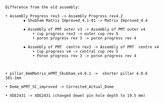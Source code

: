 	Difference from the old assembly:  
	
	• Assembly Progress rev3 -> Assembly Progress rev4.2
			▪ Shubham Matrix Improved_4.1-01 -> Matrix Improved_4.4
			
			▪ Assembly of PMT outer v3 -> Assembly of PMT outer v4
				• cup progress rev3 -> outer cup rev 5
				• poron progress rev 3 -> poron progress rev 4
				
			▪ Assembly of PMT  centre rev3 -> Assembly of PMT  centre v4 
				• Cup progress v4 -> central cup rev 5
				• Poron progress rev 3 -> poron progress rev 4
			
		
	
	• pillar_6mmMatrix_mPMT_Shubham_v4.0.1 ->  shorter pillar 4.0.6 101.1mm
	
	• Dome_mPMT_SC_improved -> Corrected_Actual_Dome
	
	• XDE2431 -> XDE2431 (changed dowel pin hole depth to 19.5 mm) 
